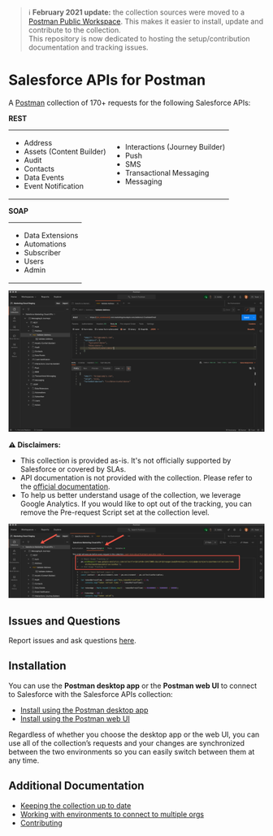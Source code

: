 
> ℹ️  **February 2021 update:** the collection sources were moved to a [Postman Public Workspace](https://www.postman.com/salesforce-developers). This makes it easier to install, update and contribute to the collection.<br/>
This repository is now dedicated to hosting the setup/contribution documentation and tracking issues.

# Salesforce APIs for Postman

A [Postman](https://www.postman.com) collection of 170+ requests for the following Salesforce APIs:

**REST**
<table>
   <tr>
      <td>
         <ul>
            <li>Address</li>
            <li>Assets (Content Builder)</li>
            <li>Audit</li>
            <li>Contacts</li>
            <li>Data Events</li>
            <li>Event Notification</li>
         </ul>
      </td>
      <td>
         <ul>
            <li>Interactions (Journey Builder)</li>
            <li>Push</li>
            <li>SMS</li>
            <li>Transactional Messaging</li>
            <li>Messaging</li>
         </ul>
      </td>
   </tr>
</table>

**SOAP**
<table>
   <tr>
      <td>
         <ul>
            <li>Data Extensions</li>
            <li>Automations</li>
            <li>Subscriber</li>
            <li>Users</li>
            <li>Admin</li>
         </ul>
      </td>
   </tr>
</table>


![Collection Overview](images/collection-overview.png)

**⚠️ Disclaimers:**
- This collection is provided as-is. It's not officially supported by Salesforce or covered by SLAs.
- API documentation is not provided with the collection. Please refer to the [official documentation](https://developer.salesforce.com/docs/atlas.en-us.mc-apis.meta/mc-apis/index-api.htm).
- To help us better understand usage of the collection, we leverage Google Analytics. If you would like to opt out of the tracking, you can remove the Pre-request Script set at the collection level.

![Tracking Request](images/tracking-request.png)

## Issues and Questions

Report issues and ask questions [here](https://github.com/salesforce-marketingcloud/postman/issues).


## Installation

You can use the **Postman desktop app** or the **Postman web UI** to connect to Salesforce with the Salesforce APIs collection:

- [Install using the Postman desktop app](install-with-app.md)
- [Install using the Postman web UI](install-with-web.md)

Regardless of whether you choose the desktop app or the web UI, you can use all of the collection’s requests and your changes are synchronized between the two environments so you can easily switch between them at any time.


## Additional Documentation

- [Keeping the collection up to date](updating.md)
- [Working with environments to connect to multiple orgs](working-with-environments.md)
- [Contributing](contributing.md)